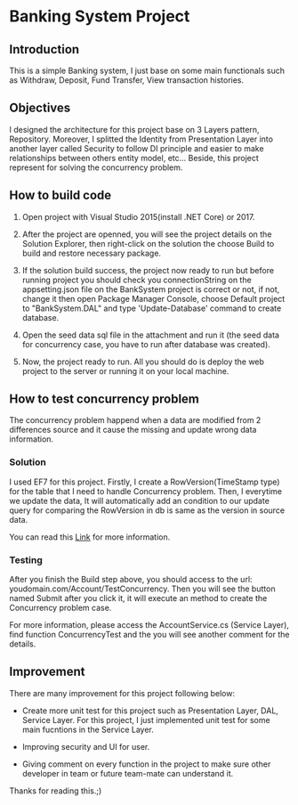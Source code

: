 
# Banking System Project

## Introduction

This is a simple Banking system, I just base on some main functionals such as Withdraw, Deposit, Fund Transfer, View transaction histories.

## Objectives

I designed the architecture for this project base on 3 Layers pattern, Repository. Moreover, I splitted the Identity from Presentation Layer into another layer called Security to follow DI principle and  easier to make relationships between others entity model, etc... Beside, this project represent for solving the concurrency problem.

## How to build code

1. Open project with Visual Studio 2015(install .NET Core) or 2017.

2. After the project are openned, you will see the project details on the Solution Explorer, then right-click on the solution the choose Build to build and restore necessary package.

3. If the solution build success, the project now ready to run but before running project you should check you connectionString on the appsetting.json file on the BankSystem project is correct or not, if not, change it then open Package Manager Console, choose Default project to "BankSystem.DAL" and type 'Update-Database' command to create database.

4. Open the seed data sql file in the attachment and run it (the seed data for concurrency case, you have to run after database was created).

5. Now, the project ready to run. All you should do is deploy the web project to the server or running it on your local machine.

## How to test concurrency problem

The concurrency problem happend when a data are modified from 2 differences source and it cause the missing and update wrong data information.

### Solution

I used EF7 for this project. Firstly, I create a RowVersion(TimeStamp type) for the table that I need to handle Concurrency problem. Then, I everytime we update the data, It will automatically add an condition to our update query for comparing the RowVersion in db is same as the version in source data.

You can read this <a href="http://www.entityframeworktutorial.net/EntityFramework5/handle-concurrency-in-entity-framework.aspx">Link</a> for more information.

### Testing

After you finish the Build step above, you should access to the url: youdomain.com/Account/TestConcurrency. Then you will see the button named Submit after you click it, it will execute an method to create the Concurrency problem case.

For more information, please access the AccountService.cs (Service Layer), find function ConcurrencyTest and the you will see another comment for the details.

## Improvement
There are many improvement for this project following below:

+ Create more unit test for this project such as Presentation Layer, DAL, Service Layer. For this project, I just implemented unit test for some main fucntions in the Service Layer.

+ Improving security and UI for user.

+ Giving comment on every function in the project to make sure other developer in team or future team-mate can understand it.

Thanks for reading this.;)


